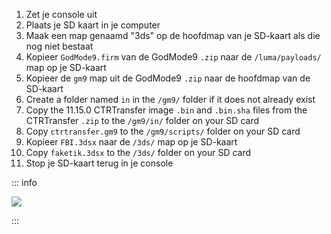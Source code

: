 1. Zet je console uit
2. Plaats je SD kaart in je computer
3. Maak een map genaamd "3ds" op de hoofdmap van je SD-kaart als die nog niet bestaat
4. Kopieer `GodMode9.firm` van de GodMode9 `.zip` naar de `/luma/payloads/` map op je SD-kaart
5. Kopieer de `gm9` map uit de GodMode9 `.zip` naar de hoofdmap van de SD-kaart
6. Create a folder named `in` in the `/gm9/` folder if it does not already exist
7. Copy the 11.15.0 CTRTransfer image `.bin` and `.bin.sha` files from the CTRTransfer `.zip` to the `/gm9/in/` folder on your SD card
8. Copy `ctrtransfer.gm9` to the `/gm9/scripts/` folder on your SD card
9. Kopieer `FBI.3dsx` naar de `/3ds/` map op je SD-kaart
10. Copy `faketik.3dsx` to the `/3ds/` folder on your SD card
11. Stop je SD-kaart terug in je console

::: info

![](/images/screenshots/ctrtransfer-root-layout.png)

:::